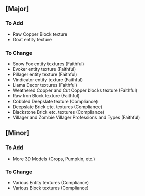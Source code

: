 ## [Major]
### To Add
- Raw Copper Block texture
- Goat entity texture

### To Change
- Snow Fox entity textures (Faithful)
- Evoker entity texture (Faithful)
- Pillager entity texture (Faithful)
- Vindicator entity texture (Faithful)
- Llama Decor textures (Faithful)
- Weathered Copper and Cut Copper blocks texture (Faithful)
- Raw Iron Block texture (Faithful)
- Cobbled Deepslate texture (Compliance)
- Deepslate Brick etc. textures (Compliance)
- Blackstone Brick etc. textures (Compliance)
- Villager and Zombie Villager Professions and Types (Faithful)

## [Minor]
### To Add
- More 3D Models (Crops, Pumpkin, etc.)

### To Change
- Various Entity textures (Compliance)
- Various Block textures (Compliance)
